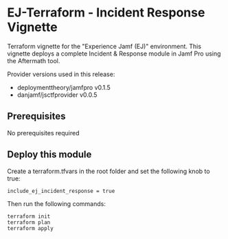 # EJ-Terraform - Incident Response Vignette

Terraform vignette for the "Experience Jamf (EJ)" environment. This vignette deploys a complete Incident & Response module in Jamf Pro using the Aftermath tool.

Provider versions used in this release:

- deploymenttheory/jamfpro v0.1.5
- danjamf/jsctfprovider v0.0.5

## Prerequisites

No prerequisites required

## Deploy this module

Create a terraform.tfvars in the root folder and set the following knob to true:

```
include_ej_incident_response = true
```

Then run the following commands:

```
terraform init
terraform plan
terraform apply
```

